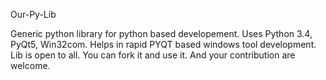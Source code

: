 Our-Py-Lib

Generic python library for python based developement. Uses Python 3.4, PyQt5, Win32com.
Helps in rapid PYQT based windows tool development. Lib is open to all. You can fork it and use it. And your contribution are welcome.
